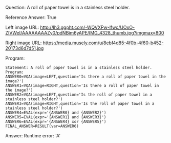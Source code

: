 Question: A roll of paper towel is in a stainless steel holder.

Reference Answer: True

Left image URL: http://lh3.ggpht.com/-WQVXPw-lfwc/UOxO-ZIVWeI/AAAAAAAAZy0/pdNBim6yAPE/IMG_4328_thumb.jpg?imgmax=800

Right image URL: https://media.musely.com/u/8ebf4d85-4f0b-4f60-b452-20173d6d7d51.jpg

Program:

```
Statement: A roll of paper towel is in a stainless steel holder.
Program:
ANSWER0=VQA(image=LEFT,question='Is there a roll of paper towel in the image?')
ANSWER1=VQA(image=RIGHT,question='Is there a roll of paper towel in the image?')
ANSWER2=VQA(image=LEFT,question='Is the roll of paper towel in a stainless steel holder?')
ANSWER3=VQA(image=RIGHT,question='Is the roll of paper towel in a stainless steel holder?')
ANSWER4=EVAL(expr='{ANSWER0} and {ANSWER2}')
ANSWER5=EVAL(expr='{ANSWER1} and {ANSWER3}')
ANSWER6=EVAL(expr='{ANSWER4} xor {ANSWER5}')
FINAL_ANSWER=RESULT(var=ANSWER6)
```
Answer: Runtime error: 'A'


